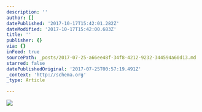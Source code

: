 ```yaml
---
description: ''
author: []
datePublished: '2017-10-17T15:42:01.282Z'
dateModified: '2017-10-17T15:42:00.683Z'
title: ''
publisher: {}
via: {}
inFeed: true
sourcePath: _posts/2017-07-25-a66ee48f-34f8-4212-9232-344594a60d13.md
starred: false
datePublishedOriginal: '2017-07-25T00:57:19.491Z'
_context: 'http://schema.org'
_type: Article

---
```

![](https://the-grid-user-content.s3-us-west-2.amazonaws.com/1b525d66-4a08-44cb-8827-d2f83fd4cfd4.jpg)